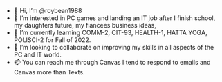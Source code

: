 - 👋 Hi, I’m @roybean1988
- 👀 I’m interested in PC games and landing an IT job after I finish school, my daughters future, my fiancees business ideas, 
- 🌱 I’m currently learning COMM-2, CIT-93, HEALTH-1, HATTA YOGA, POLISCI-2 for Fall of 2022.
- 💞️ I’m looking to collaborate on improving my skills in all aspects of the PC and IT world.
- 📫 You can reach me through Canvas I tend to respond to emails and Canvas more than Texts.

<!---
roybean1988/roybean1988 is a ✨ special ✨ repository because its `README.md` (this file) appears on your GitHub profile.
You can click the Preview link to take a look at your changes.
--->
